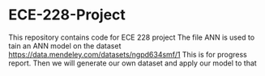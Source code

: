 # ECE-228-Project
This repository contains code for ECE 228 project
The file ANN is used to tain an ANN model on the dataset https://data.mendeley.com/datasets/ngpd634smf/1
This is for progress report.
Then we will generate our own dataset and apply our model to that
